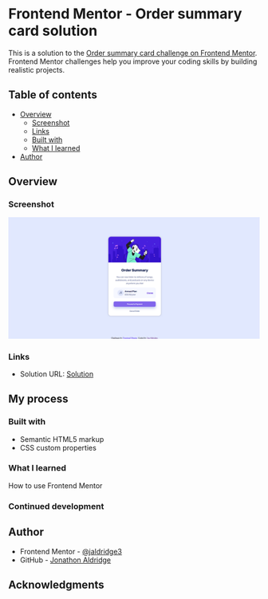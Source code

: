 # Frontend Mentor - Order summary card solution

This is a solution to the [Order summary card challenge on Frontend Mentor](https://www.frontendmentor.io/challenges/order-summary-component-QlPmajDUj). Frontend Mentor challenges help you improve your coding skills by building realistic projects. 

## Table of contents

- [Overview](#overview)
  - [Screenshot](#screenshot)
  - [Links](#links)
  - [Built with](#built-with)
  - [What I learned](#what-i-learned)
- [Author](#author)


## Overview

### Screenshot

![](./Screenshot.png)



### Links

- Solution URL: [Solution](https://jaldridge3.github.io/FrontendMentor-Order-Summary/)

## My process

### Built with

- Semantic HTML5 markup
- CSS custom properties


### What I learned

How to use Frontend Mentor

### Continued development


## Author

- Frontend Mentor - [@jaldridge3](https://www.frontendmentor.io/profile/jaldridge3)
- GitHub - [Jonathon Aldridge](https://github.com/jaldridge3)

## Acknowledgments
